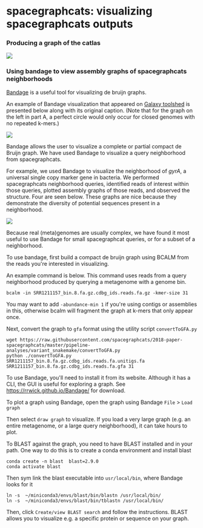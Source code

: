 # spacegraphcats: visualizing spacegraphcats outputs

### Producing a graph of the catlas

![](https://dib-lab.github.io/dib_rotation/_static/ecoli_cdbg_sgc.png)

### Using bandage to view assembly graphs of spacegraphcats neighborhoods

[Bandage](https://rrwick.github.io/Bandage/) is a useful tool for visualizing de bruijn graphs. 

An example of Bandage visualization that appeared on [Galaxy toolshed](https://toolshed.g2.bx.psu.edu/) is presented below along with its original caption. 
(Note that for the graph on the left in part A, a perfect circle would only occur for closed genomes with no repeated k-mers.)

![](https://toolshed.g2.bx.psu.edu/repository/static/images/0aeb94e70e0c3434/bandage_graph.png)

Bandage allows the user to visualize a complete or partial compact de Bruijn graph. 
We have used Bandage to visualize a query neighborhood from spacegraphcats.

For example, we used Bandage to visualize the neighborhood of *gyrA*, a universal single copy marker gene in bacteria. 
We performed spacegraphcats neighborhood queries, identified reads of interest within those queries, plotted assembly graphs of those reads, and observed the structure. 
Four are seen below. 
These graphs are nice because they demonstrate the diversity of potential sequences present in a neighborhood. 

![](https://i.imgur.com/ges864z.png)

Because real (meta)genomes are usually complex, we have found it most useful to use Bandage for small spacegraphcat queries, or for a subset of a neighborhood. 

To use bandage, first build a compact de bruijn graph using BCALM from the reads you're interested in visualizing.

An example command is below.
This command uses reads from a query neighborhood produced by querying a metagenome with a genome bin. 

```
bcalm -in SRR1211157_bin.8.fa.gz.cdbg_ids.reads.fa.gz -kmer-size 31
```

You may want to add `-abundance-min 1` if you're using contigs or assemblies in this, otherwise bcalm will fragment the graph at k-mers that only appear once.

Next, convert the graph to `gfa` format using the utility script `convertToGFA.py`

```
wget https://raw.githubusercontent.com/spacegraphcats/2018-paper-spacegraphcats/master/pipeline-analyses/variant_snakemake/convertToGFA.py
python ./convertToGFA.py SRR1211157_bin.8.fa.gz.cdbg_ids.reads.fa.unitigs.fa SRR1211157_bin.8.fa.gz.cdbg_ids.reads.fa.gfa 31
```

To use Bandage, you'll need to install it from its website. 
Although it has a CLI, the GUI is useful for exploring a graph. 
See https://rrwick.github.io/Bandage/ for download.

To plot a graph using Bandage, open the graph using Bandage `File` > `Load graph`

Then select `draw graph` to visualize. 
If you load a very large graph (e.g. an entire metagenome, or a large query neighborhood), it can take hours to plot.

To BLAST against the graph, you need to have BLAST installed and in your path. 
One way to do this is to create a conda environment and install blast

```
conda create -n blast  blast=2.9.0 
conda activate blast
```

Then sym link the blast executable into `usr/local/bin`, where Bandage looks for it

```
ln -s  ~/miniconda3/envs/blast/bin/blastn /usr/local/bin/
ln -s  ~/miniconda3/envs/blast/bin/tblastn /usr/local/bin/
```

Then, click `Create/view BLAST search` and follow the instructions. 
BLAST allows you to visualize e.g. a specific protein or sequence on your graph.
